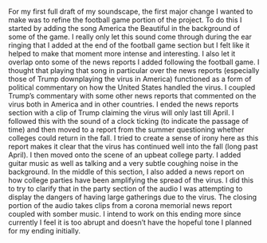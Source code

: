 For my first full draft of my soundscape, the first major change I wanted to make was to refine the football game portion of the project. To do this I started by adding the song America the Beautiful in the background of some of the game. I really only let this sound come through during the ear ringing that I added at the end of the football game section but I felt like it helped to make that moment more intense and interesting. I also let it overlap onto some of the news reports I added following the football game. I thought that playing that song in particular over the news reports (especially those of Trump downplaying the virus in America) functioned as a form of political commentary on how the United States handled the virus. I coupled Trump’s commentary with some other news reports that commented on the virus both in America and in other countries. I ended the news reports section with a clip of Trump claiming the virus will only last till April. I followed this with the sound of a clock ticking (to indicate the passage of time) and then moved to a report from the summer questioning whether colleges could return in the fall. I tried to create a sense of irony here as this report makes it clear that the virus has continued well into the fall (long past April). I then moved onto the scene of an upbeat college party. I added guitar music as well as talking and a very subtle coughing noise in the background. In the middle of this section, I also added a news report on how college parties have been amplifying the spread of the virus. I did this to try to clarify that in the party section of the audio I was attempting to display the dangers of having large gatherings due to the virus. The closing portion of the audio takes clips from a corona memorial news report coupled with somber music. I intend to work on this ending more since currently I feel it is too abrupt and doesn’t have the hopeful tone I planned for my ending initially. 
